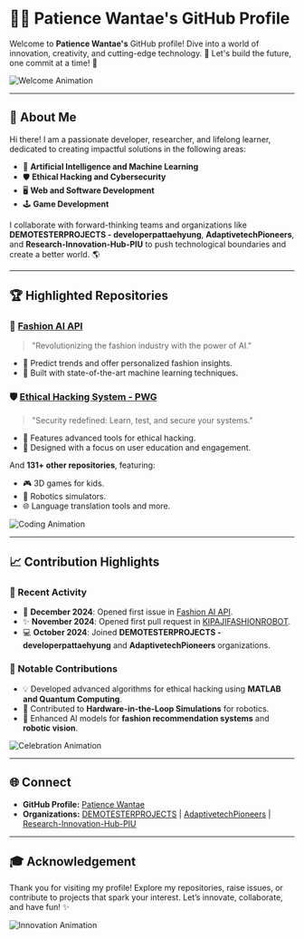 # 👩‍💻 Patience Wantae's GitHub Profile

Welcome to **Patience Wantae's** GitHub profile! Dive into a world of innovation, creativity, and cutting-edge technology. 🌟 Let's build the future, one commit at a time! 🚀

![Welcome Animation](https://media.giphy.com/media/l0HlOvJ7yaacpuSas/giphy.gif)

---

## 🌟 About Me

Hi there! I am a passionate developer, researcher, and lifelong learner, dedicated to creating impactful solutions in the following areas:
- 🤖 **Artificial Intelligence and Machine Learning**
- 🛡️ **Ethical Hacking and Cybersecurity**
- 🖥️ **Web and Software Development**
- 🕹️ **Game Development**

I collaborate with forward-thinking teams and organizations like **DEMOTESTERPROJECTS - developerpattaehyung**, **AdaptivetechPioneers**, and **Research-Innovation-Hub-PIU** to push technological boundaries and create a better world. 🌎

---

## 🏆 Highlighted Repositories

### 🎨 [Fashion AI API](https://github.com/Patiencewantae123/fashion_ai_api)
> "Revolutionizing the fashion industry with the power of AI."
- 🌈 Predict trends and offer personalized fashion insights.
- 🌟 Built with state-of-the-art machine learning techniques.

### 🛡️ [Ethical Hacking System - PWG](https://github.com/Patiencewantae123/Ethicalhackingsystem-PWG)
> "Security redefined: Learn, test, and secure your systems."
- 🔐 Features advanced tools for ethical hacking.
- 🧠 Designed with a focus on user education and engagement.



And **131+ other repositories**, featuring:
- 🎮 3D games for kids.
- 🚀 Robotics simulators.
- 🌐 Language translation tools and more.

![Coding Animation](https://media.giphy.com/media/xT9IgzoKnwFNmISR8I/giphy.gif)

---

## 📈 Contribution Highlights

### 🎯 Recent Activity
- 🎉 **December 2024**: Opened first issue in [Fashion AI API](https://github.com/Patiencewantae123/fashion_ai_api).
- ✨ **November 2024**: Opened first pull request in [KIPAJIFASHIONROBOT](https://github.com/Research-Innovation-Hub-PIU/KIPAJIFASHIONROBOT).
- 💻 **October 2024**: Joined **DEMOTESTERPROJECTS - developerpattaehyung** and **AdaptivetechPioneers** organizations.

### 🌟 Notable Contributions
- 💡 Developed advanced algorithms for ethical hacking using **MATLAB and Quantum Computing**.
- 🤖 Contributed to **Hardware-in-the-Loop Simulations** for robotics.
- 🎨 Enhanced AI models for **fashion recommendation systems** and **robotic vision**.

![Celebration Animation](https://media.giphy.com/media/26BRuo6sLetdllPAQ/giphy.gif)

---

## 🌐 Connect
- **GitHub Profile:** [Patience Wantae](https://github.com/Patiencewantae123)
- **Organizations:** [DEMOTESTERPROJECTS](https://github.com/DEMOTESTERPROJECTS) | [AdaptivetechPioneers](https://github.com/AdaptivetechPioneers) | [Research-Innovation-Hub-PIU](https://github.com/Research-Innovation-Hub-PIU)

---

## 🎓 Acknowledgement
Thank you for visiting my profile! Explore my repositories, raise issues, or contribute to projects that spark your interest. Let’s innovate, collaborate, and have fun! ✨

![Innovation Animation](https://media.giphy.com/media/3o7abKhOpu0NwenH3O/giphy.gif)

